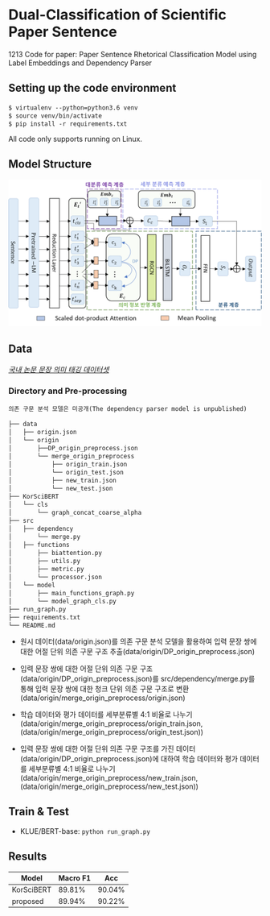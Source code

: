 # Dual-Classification of Scientific Paper Sentence
1213
Code for paper: Paper Sentence Rhetorical Classification Model using Label Embeddings and Dependency Parser

## Setting up the code environment

```
$ virtualenv --python=python3.6 venv
$ source venv/bin/activate
$ pip install -r requirements.txt
```

All code only supports running on Linux.

## Model Structure

<img src='model.png' width='600'>



## Data

*[국내 논문 문장 의미 태깅 데이터셋](https://aida.kisti.re.kr/data/8d0fd6f4-4bf9-47ae-bd71-7d41f01ad9a6)*

### Directory and Pre-processing
`의존 구문 분석 모델은 미공개(The dependency parser model is unpublished)`
```
├── data
│   ├── origin.json
│   └── origin
│       ├──DP_origin_preprocess.json
│       └── merge_origin_preprocess
│           ├── origin_train.json
│           └── origin_test.json
│           ├── new_train.json
│           └── new_test.json
├── KorSciBERT
│   └── cls
│       └── graph_concat_coarse_alpha
├── src
│   ├── dependency
│       └── merge.py
│   ├── functions
│       ├── biattention.py
│       ├── utils.py
│       ├── metric.py
│       └── processor.json
│   └── model
│       ├── main_functions_graph.py
│       └── model_graph_cls.py
├── run_graph.py
├── requirements.txt
└── README.md
```

* 원시 데이터(data/origin.json)를 의존 구문 분석 모델을 활용하여 입력 문장 쌍에 대한 어절 단위 의존 구문 구조 추출(data/origin/DP_origin_preprocess.json)

* 입력 문장 쌍에 대한 어절 단위 의존 구문 구조(data/origin/DP_origin_preprocess.json)를 src/dependency/merge.py를 통해 입력 문장 쌍에 대한 청크 단위 의존 구문 구조로 변환(data/origin/merge_origin_preprocess/origin.json)

* 학습 데이터와 평가 데이터를 세부분류별 4:1 비율로 나누기(data/origin/merge_origin_preprocess/origin_train.json, (data/origin/merge_origin_preprocess/origin_test.json))

* 입력 문장 쌍에 대한 어절 단위 의존 구문 구조를 가진 데이터(data/origin/DP_origin_preprocess.json)에 대하여 학습 데이터와 평가 데이터를 세부분류별 4:1 비율로 나누기(data/origin/merge_origin_preprocess/new_train.json, (data/origin/merge_origin_preprocess/new_test.json))


## Train & Test

* KLUE/BERT-base: `python run_graph.py`

## Results 

| Model | Macro F1 | Acc |
|---|--------- |--------- |
| KorSciBERT | 89.81% | 90.04% |
| proposed | 89.94% | 90.22% |
